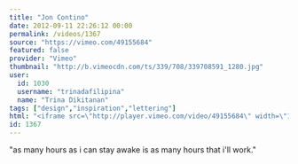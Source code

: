 ```yaml
---
title: "Jon Contino"
date: 2012-09-11 22:26:12 00:00
permalink: /videos/1367
source: "https://vimeo.com/49155684"
featured: false
provider: "Vimeo"
thumbnail: "http://b.vimeocdn.com/ts/339/708/339708591_1280.jpg"
user:
  id: 1030
  username: "trinadafilipina"
  name: "Trina Dikitanan"
tags: ["design","inspiration","lettering"]
html: "<iframe src=\"http://player.vimeo.com/video/49155684\" width=\"1280\" height=\"720\" frameborder=\"0\" webkitAllowFullScreen mozallowfullscreen allowFullScreen></iframe>"
id: 1367
---
```


"as many hours as i can stay awake is as many hours that i'll work."